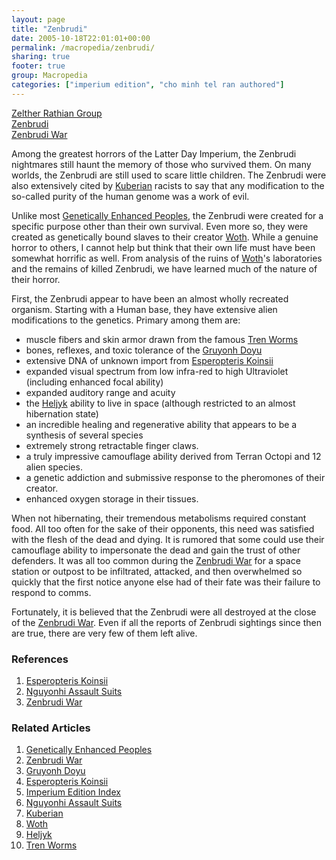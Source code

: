```yaml
---
layout: page
title: "Zenbrudi"
date: 2005-10-18T22:01:01+00:00
permalink: /macropedia/zenbrudi/
sharing: true
footer: true
group: Macropedia
categories: ["imperium edition", "cho minh tel ran authored"]
---
```


<div class='row'>
	<div class='col-md-4'><a href='/macropedia/zelther-rathian-group'>Zelther Rathian Group</a></div>
	<div class='col-md-4'><a href='/macropedia/zenbrudi'>Zenbrudi</a></div>
	<div class='col-md-4'><a href='/macropedia/zenbrudi-war'>Zenbrudi War</a></div>
</div>


Among the greatest horrors of the Latter Day Imperium, the Zenbrudi nightmares still haunt the memory of those who survived them. On many worlds, the Zenbrudi are still used to scare little children. The Zenbrudi were also extensively cited by [Kuberian](/macropedia/kuberian-movement) racists to say that any modification to the so-called purity of the human genome was a work of evil.

Unlike most [Genetically Enhanced Peoples](/macropedia/genetically-enhanced-peoples), the Zenbrudi were created for a specific purpose other than their own survival. Even more so, they were created as genetically bound slaves to their creator [Woth](/macropedia/woth). While a genuine horror to others, I cannot help but think that their own life must have been somewhat horrific as well. From analysis of the ruins of [Woth](/macropedia/woth)'s laboratories and the remains of killed Zenbrudi, we have learned much of the nature of their horror.

First, the Zenbrudi appear to have been an almost wholly recreated organism. Starting with a Human base, they have extensive alien modifications to the genetics. Primary among them are:

* muscle fibers and skin armor drawn from the famous [Tren Worms](/macropedia/nguyonhi-assault-suits)
* bones, reflexes, and toxic tolerance of the [Gruyonh Doyu](/macropedia/gruyonh-doyu)
* extensive DNA of unknown import from [Esperopteris Koinsii](/macropedia/esperopteris-koinsii)
* expanded visual spectrum from low infra-red to high Ultraviolet (including enhanced focal ability)
* expanded auditory range and acuity
* the [Heljyk](/macropedia/heljyks) ability to live in space (although restricted to an almost hibernation state) 
* an incredible healing and regenerative ability that appears to be a synthesis of several species
* extremely strong retractable finger claws.
* a truly impressive camouflage ability derived from Terran Octopi and 12 alien species.
* a genetic addiction and submissive response to the pheromones of their creator.
* enhanced oxygen storage in their tissues.


When not hibernating, their tremendous metabolisms required constant food. All too often for the sake of their opponents, this need was satisfied with the flesh of the dead and dying. It is rumored that some could use their camouflage ability to impersonate the dead and gain the trust of other defenders. It was all too common during the [Zenbrudi War](/macropedia/zenbrudi-war) for a space station or outpost to be infiltrated, attacked, and then overwhelmed so quickly that the first notice anyone else had of their fate was their failure to respond to comms.  

Fortunately, it is believed that the Zenbrudi were all destroyed at the close of the [Zenbrudi War](/macropedia/zenbrudi-war). Even if all the reports of Zenbrudi sightings since then are true, there are very few of them left alive.

### References
1. [Esperopteris Koinsii](/macropedia/esperopteris-koinsii)
1. [Nguyonhi Assault Suits](/macropedia/nguyonhi-assault-suits)
1. [Zenbrudi War](/macropedia/zenbrudi-war)

### Related Articles

1. [Genetically Enhanced Peoples](/macropedia/genetically-enhanced-peoples)
2. [Zenbrudi War](/macropedia/zenbrudi-war)
3. [Gruyonh Doyu](/macropedia/gruyonh-doyu)
4. [Esperopteris Koinsii](/macropedia/esperopteris-koinsii)
5. [Imperium Edition Index](/macropedia/imperium-edition-index)
6. [Nguyonhi Assault Suits](/macropedia/nguyonhi-assault-suits)
7. [Kuberian](/macropedia/kuberian-movement)
8. [Woth](/macropedia/woth)
9. [Heljyk](/macropedia/heljyks)
10. [Tren Worms](/macropedia/nguyonhi-assault-suits)




  
